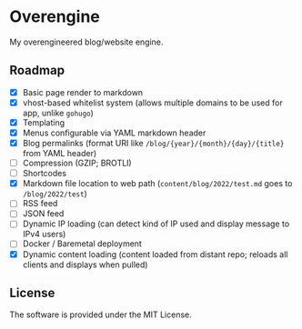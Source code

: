 # Overengine

My overengineered blog/website engine.

## Roadmap

 - [x] Basic page render to markdown
 - [x] vhost-based whitelist system (allows multiple domains to be used for app, unlike `gohugo`)
 - [x] Templating
 - [x] Menus configurable via YAML markdown header
 - [x] Blog permalinks (format URI like `/blog/{year}/{month}/{day}/{title}` from YAML header)
 - [ ] Compression (GZIP; BROTLI)
 - [ ] Shortcodes
 - [x] Markdown file location to web path (`content/blog/2022/test.md` goes to `/blog/2022/test`)
 - [ ] RSS feed
 - [ ] JSON feed
 - [ ] Dynamic IP loading (can detect kind of IP used and display message to IPv4 users)
 - [ ] Docker / Baremetal deployment
 - [x] Dynamic content loading (content loaded from distant repo; reloads all clients and displays when pulled)

## License

The software is provided under the MIT License.
